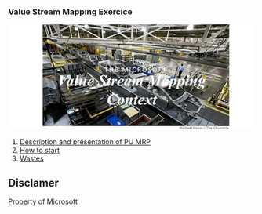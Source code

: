 ### Value Stream Mapping Exercice

![](./media/VSM.png)

1. [Description and presentation of PU MRP](Presentation.md)
2. [How to start](./media/HowStart.png)
3. [Wastes](Wastes.md)

## Disclamer

Property of Microsoft